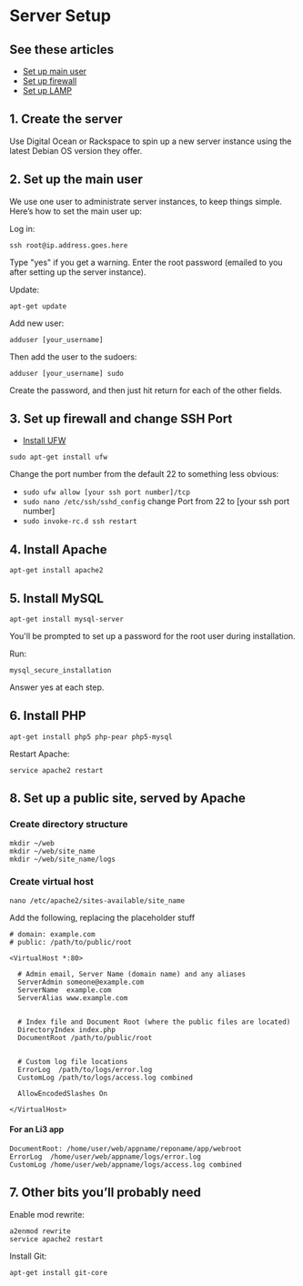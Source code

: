 # Server Setup

## See these articles

- [Set up main user](https://www.digitalocean.com/community/articles/initial-server-setup-with-debian-7)
- [Set up firewall](https://www.digitalocean.com/community/articles/how-to-setup-a-firewall-with-ufw-on-an-ubuntu-and-debian-cloud-server)
- [Set up LAMP](https://www.digitalocean.com/community/articles/how-to-install-linux-apache-mysql-php-lamp-stack-on-debian)

## 1. Create the server

Use Digital Ocean or Rackspace to spin up a new server instance using the latest Debian OS version they offer.

## 2. Set up the main user

We use one user to administrate server instances, to keep things simple. Here’s how to set the main user up:

Log in:
```
ssh root@ip.address.goes.here
```

Type "yes" if you get a warning. Enter the root password (emailed to you after setting up the server instance).

Update:
```
apt-get update
```

Add new user:
```
adduser [your_username]
```

Then add the user to the sudoers:

```
adduser [your_username] sudo
```

Create the password, and then just hit return for each of the other fields.

## 3. Set up firewall and change SSH Port

- [Install UFW](https://www.digitalocean.com/community/articles/how-to-setup-a-firewall-with-ufw-on-an-ubuntu-and-debian-cloud-server)

`sudo apt-get install ufw`

Change the port number from the default 22 to something less obvious:

- `sudo ufw allow [your ssh port number]/tcp`
- `sudo nano /etc/ssh/sshd_config` change Port from 22 to [your ssh port number]
- `sudo invoke-rc.d ssh restart`

## 4. Install Apache

```
apt-get install apache2
```

## 5. Install MySQL

```
apt-get install mysql-server
```

You'll be prompted to set up a password for the root user during installation.

Run:

```
mysql_secure_installation
```

Answer yes at each step.

## 6. Install PHP

```
apt-get install php5 php-pear php5-mysql
```

Restart Apache:

```
service apache2 restart
```

## 8. Set up a public site, served by Apache

### Create directory structure

```
mkdir ~/web
mkdir ~/web/site_name
mkdir ~/web/site_name/logs
```

### Create virtual host

```
nano /etc/apache2/sites-available/site_name
```

Add the following, replacing the placeholder stuff

```
# domain: example.com
# public: /path/to/public/root

<VirtualHost *:80>

  # Admin email, Server Name (domain name) and any aliases
  ServerAdmin someone@example.com
  ServerName  example.com
  ServerAlias www.example.com


  # Index file and Document Root (where the public files are located)
  DirectoryIndex index.php
  DocumentRoot /path/to/public/root


  # Custom log file locations
  ErrorLog  /path/to/logs/error.log
  CustomLog /path/to/logs/access.log combined

  AllowEncodedSlashes On

</VirtualHost>
```

#### For an Li3 app

```
DocumentRoot: /home/user/web/appname/reponame/app/webroot
ErrorLog  /home/user/web/appname/logs/error.log
CustomLog /home/user/web/appname/logs/access.log combined
```

## 7. Other bits you’ll probably need

Enable mod rewrite:

```
a2enmod rewrite 
service apache2 restart
```

Install Git:
```
apt-get install git-core
```
